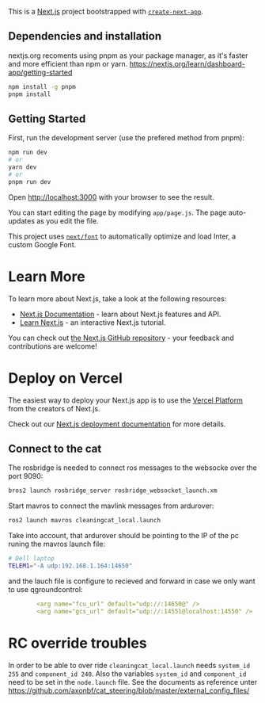 This is a [Next.js](https://nextjs.org/) project bootstrapped with [`create-next-app`](https://github.com/vercel/next.js/tree/canary/packages/create-next-app).

## Dependencies and installation

nextjs.org recoments using pnpm as your package manager, as it's faster and more efficient than npm or yarn. <https://nextjs.org/learn/dashboard-app/getting-started>

```bash title=">_Terminal"
npm install -g pnpm 
pnpm install
```

## Getting Started

First, run the development server (use the prefered method from pnpm):

```bash
npm run dev
# or
yarn dev
# or
pnpm run dev
```

Open [http://localhost:3000](http://localhost:3000) with your browser to see the result.


You can start editing the page by modifying `app/page.js`. The page auto-updates as you edit the file.

This project uses [`next/font`](https://nextjs.org/docs/basic-features/font-optimization) to automatically optimize and load Inter, a custom Google Font.

# Learn More

To learn more about Next.js, take a look at the following resources:

- [Next.js Documentation](https://nextjs.org/docs) - learn about Next.js features and API.
- [Learn Next.js](https://nextjs.org/learn) - an interactive Next.js tutorial.

You can check out [the Next.js GitHub repository](https://github.com/vercel/next.js/) - your feedback and contributions are welcome!

# Deploy on Vercel

The easiest way to deploy your Next.js app is to use the [Vercel Platform](https://vercel.com/new?utm_medium=default-template&filter=next.js&utm_source=create-next-app&utm_campaign=create-next-app-readme) from the creators of Next.js.

Check out our [Next.js deployment documentation](https://nextjs.org/docs/deployment) for more details.

## Connect to the cat

The rosbridge is needed to connect ros messages to the websocke over the port 9090:

```bash
bros2 launch rosbridge_server rosbridge_websocket_launch.xm
```

Start mavros to connect the mavlink messages from ardurover:

```bash
ros2 launch mavros cleaningcat_local.launch
```

Take into account, that ardurover should be pointing to the IP of the pc runing the mavros launch file:

```bash title="/etc/default/ardurover"
# Dell laptop
TELEM1="-A udp:192.168.1.164:14650"
```

and the lauch file is configure to recieved and forward in case we only want to use qgroundcontrol:
```yaml title="/opt/ros/humble/share/mavros/launch/cleaningcat_local.launch"
        <arg name="fcu_url" default="udp://:14650@" />
        <arg name="gcs_url" default="udp://:14551@localhost:14550" />
```

# RC override troubles

In order to be able to over ride ```cleaningcat_local.launch``` needs ```system_id 255``` and ```component_id 240```. Also the variables ```system_id``` and ```component_id``` need to be set in the ```node.launch``` file. See the documents as reference unter <https://github.com/axonbf/cat_steering/blob/master/external_config_files/>

